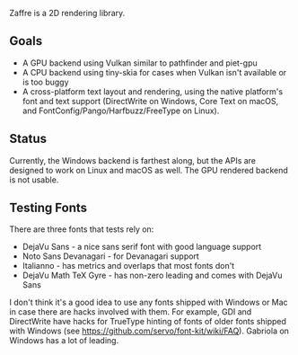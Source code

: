 
Zaffre is a 2D rendering library.

## Goals

- A GPU backend using Vulkan similar to pathfinder and piet-gpu
- A CPU backend using tiny-skia for cases when Vulkan isn't available or is too buggy
- A cross-platform text layout and rendering, using the native platform's font and text support
  (DirectWrite on Windows, Core Text on macOS, and FontConfig/Pango/Harfbuzz/FreeType on Linux).

## Status

Currently, the Windows backend is farthest along, but the APIs are designed to work on Linux and
macOS as well. The GPU rendered backend is not usable.

## Testing Fonts

There are three fonts that tests rely on:

- DejaVu Sans - a nice sans serif font with good language support
- Noto Sans Devanagari - for Devanagari support
- Italianno - has metrics and overlaps that most fonts don't
- DejaVu Math TeX Gyre - has non-zero leading and comes with DejaVu Sans

I don't think it's a good idea to use any fonts shipped with Windows or Mac in case there are hacks involved with them. For example, GDI and DirectWrite have hacks for TrueType hinting of fonts of older fonts shipped with Windows (see https://github.com/servo/font-kit/wiki/FAQ). Gabriola on Windows has a lot of leading.
